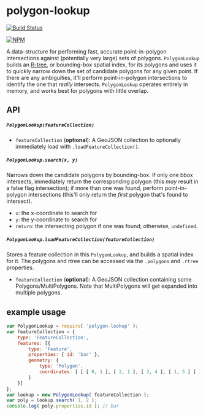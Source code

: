 # polygon-lookup

[![Build Status](https://travis-ci.org/pelias/polygon-lookup.svg?branch=master)](https://travis-ci.org/pelias/polygon-lookup)

[![NPM](https://nodei.co/npm/polygon-lookup.png)](https://nodei.co/npm/polygon-lookup/)

A data-structure for performing fast, accurate point-in-polygon intersections against (potentially very large) sets of
polygons. `PolygonLookup` builds an [R-tree](http://en.wikipedia.org/wiki/R-tree), or bounding-box spatial index, for its
polygons and uses it to quickly narrow down the set of candidate polygons for any given point. If there are any
ambiguities, it'll perform point-in-polygon intersections to identify the one that *really* intersects. `PolygonLookup`
operates entirely in memory, and works best for polygons with little overlap.

## API

##### `PolygonLookup(featureCollection)`
  * `featureCollection` (**optional**): A GeoJSON collection to optionally immediately load with `.loadFeatureCollection()`.

##### `PolygonLookup.search(x, y)`
Narrows down the candidate polygons by bounding-box. If only one bbox intersects, immediately return the corresponding
polygon (this *may* result in a false flag intersection); if more than one was found, perform point-in-polygon
intersections (this'll only return the *first* polygon that's found to intersect).

  * `x`: the x-coordinate to search for
  * `y`: the y-coordinate to search for
  * `return`: the intersecting polygon if one was found; otherwise, `undefined`.

##### `PolygonLookup.loadFeatureCollection(featureCollection)`
Stores a feature collection in this `PolygonLookup`, and builds a spatial index for it. The polygons and rtree can be
accessed via the `.polygons` and `.rtree` properties.

  * `featureCollection` (**optional**): A GeoJSON collection containing some Polygons/MultiPolygons. Note that
    MultiPolygons will get expanded into multiple polygons.

## example usage

```javascript
var PolygonLookup = require( 'polygon-lookup' );
var featureCollection = {
	type: 'FeatureCollection',
	features: [{
		type: 'Feature',
		properties: { id: 'bar' },
		geometry: {
			type: 'Polygon',
			coordinates: [ [ [ 0, 1 ], [ 2, 1 ], [ 3, 4 ], [ 1, 5 ] ] ]
		}
	}]
};
var lookup = new PolygonLookup( featureCollection );
var poly = lookup.search( 1, 2 );
console.log( poly.properties.id ); // bar
```
